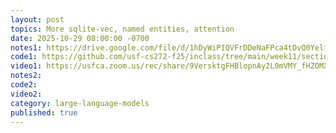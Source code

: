 ```yaml
---
layout: post
topics: More sqlite-vec, named entities, attention
date: 2025-10-29 08:00:00 -0700
notes1: https://drive.google.com/file/d/1hDyWiPIQVFrDDeNaFPca4tDvQ0YelfcD/view?usp=sharing
code1: https://github.com/usf-cs272-f25/inclass/tree/main/week11/section01
video1: https://usfca.zoom.us/rec/share/9VersktgFHBlopnAy2L0mVMY_fHZOMXje5O2Q__6u8KGQqEYLRgrCZaTuc6h-PUD.xWPUCroJ7jn0-SGl
notes2: 
code2: 
video2: 
category: large-language-models
published: true
---
```

